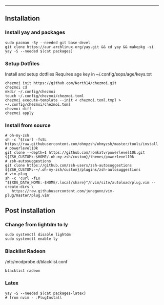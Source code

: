 
---

## Installation

### Install yay and packages

    sudo pacman -Sy --needed git base-devel 
    git clone https://aur.archlinux.org/yay.git && cd yay && makepkg -si
    yay -S --needed $(cat packages)

### Setup Dotfiles

Install and setup dotfiles
Requires age key in ~/.config/sops/age/keys.txt

    chezmoi init https://github.com/North14/chezmoi.git
    chezmoi cd
    mkdir ~/.config/chezmoi
    touch ~/.config/chezmoi/chezmoi.toml
    chezmoi execute-template --init < chezmoi.toml.tmpl > ~/.config/chezmoi/chezmoi.toml
    chezmoi diff
    chezmoi apply


### Install from source

    # oh-my-zsh
    sh -c "$(curl -fsSL https://raw.githubusercontent.com/ohmyzsh/ohmyzsh/master/tools/install.sh)"
    # powerlevel10k
    git clone --depth=1 https://github.com/romkatv/powerlevel10k.git ${ZSH_CUSTOM:-$HOME/.oh-my-zsh/custom}/themes/powerlevel10k
    # zsh-autosuggestions
    git clone https://github.com/zsh-users/zsh-autosuggestions ${ZSH_CUSTOM:-~/.oh-my-zsh/custom}/plugins/zsh-autosuggestions
    # vim-plug
    sh -c 'curl -fLo "${XDG_DATA_HOME:-$HOME/.local/share}"/nvim/site/autoload/plug.vim --create-dirs \
       https://raw.githubusercontent.com/junegunn/vim-plug/master/plug.vim'

## Post installation

### Change from lightdm to ly

    sudo systemctl disable lightdm
    sudo systemctl enable ly
### Blacklist Radeon

/etc/modprobe.d/blacklist.conf

    blacklist radeon

### Latex

    yay -S --needed $(cat packages-latex)
    # from nvim - :PlugInstall
